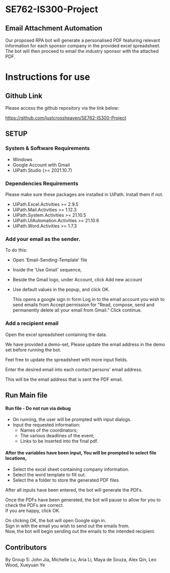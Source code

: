 # SE762-IS300-Project

## Email Attachment Automation

Our proposed RPA bot will generate a personalised PDF featuring relevant information for each sponsor company in the provided excel spreadsheet. The bot will then proceed to email the industry sponsor with the attached PDF.

# Instructions for use

## Github Link

Please access the github repository via the link below:

https://github.com/justcrossheaven/SE762-IS300-Project

## SETUP

### System & Software Requirements

- Windows
- Google Account with Gmail
- UiPath Studio (>= 2021.10.7)

### Dependencies Requirements
Please make sure these packages are installed in UiPath. Install them if not.

- UiPath.Excel.Activities >= 2.9.5
- UiPath.Mail.Activities >= 1.12.3
- UiPath.System.Activities >= 21.10.5
- UiPath.UIAutomation.Activities >= 21.10.6
- UiPath.Word.Activities >= 1.7.3

### Add your email as the sender.

To do this:

- Open 'Email-Sending-Template' file
- Inside the 'Use Gmail' sequence,
- Beside the Gmail logo, under Account, click Add new account
- Use default values in the popup, and click OK.

  This opens a google sign in form
  Log in to the email account you wish to send emails from
  Accept permission for "Read, compose, send and permanently delete all your email from Gmail."
  Click continue.

### Add a recipient email

Open the excel spreadsheet containing the data.

We have provided a demo-set, Please update the email address in the demo set before running the bot.

Feel free to update the spreadsheet with more input fields.

Enter the desired email into each contact persons' email address.

This will be the email address that is sent the PDF email.

## Run Main file

#### Run file - Do not run via debug

- On running, the user will be prompted with input dialogs.
- Input the requested information:
  - Names of the coordinators;
  - The various deadlines of the event;
  - Links to be inserted into the final pdf.

#### After the variables have been input, You will be prompted to select file locations,

- Select the excel sheet containing company information.
- Select the word template to fill out.
- Select the a folder to store the generated PDF files

After all inputs have been entered, the bot will generate the PDFs.

Once the PDFs have been generated, the bot will pause to allow for you to check the PDFs are correct.  
If you are happy, click OK.

On clicking OK, the bot will open Google sign in.  
Sign in with the email you wish to send out the emails from.  
Now, the bot will begin sending out the emails to the intended recipient.

## Contributors

By Group 5:
John Jia, Michelle Lu, Aria Li, Maya de Souza, Alex Qin, Leo Wood, Xueyuan Ye
